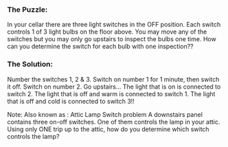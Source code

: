 ### The Puzzle:

In your cellar there are three light switches in the OFF position. Each switch controls 1 of 3 light bulbs on the floor above.
You may move any of the switches but you may only go upstairs to inspect the bulbs one time. How can you determine the switch for each bulb with one inspection??

 
### The Solution:

Number the switches 1, 2 & 3.
Switch on number 1 for 1 minute, then switch it off. Switch on number 2. Go upstairs...
The light that is on is connected to switch 2. The light that is off and warm	is connected to switch 1. The light that is off and cold is connected to switch 3!! 


Note: 
Also known as : Attic Lamp Switch problem 
	A downstairs panel contains three on-off switches. One of them controls the lamp in your attic. 
	Using only ONE trip up to the attic, how do you determine which switch controls the lamp?


